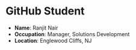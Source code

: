 # GitHub Student

* **Name**: Ranjit Nair
* **Occupation**: Manager, Solutions Development
* **Location**: Englewood Cliffs, NJ
